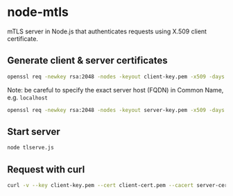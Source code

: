 # node-mtls
mTLS server in Node.js that authenticates requests using X.509 client certificate.

## Generate client & server certificates

```sh
openssl req -newkey rsa:2048 -nodes -keyout client-key.pem -x509 -days 365 -out client-cert.pem
```

Note: be careful to specify the exact server host (FQDN) in Common Name, e.g. `localhost`
```sh
openssl req -newkey rsa:2048 -nodes -keyout server-key.pem -x509 -days 365 -out server-cert.pem
```

## Start server
```sh
node tlserve.js
```

## Request with curl

```sh
curl -v --key client-key.pem --cert client-cert.pem --cacert server-cert.pem https://localhost:8000
```
